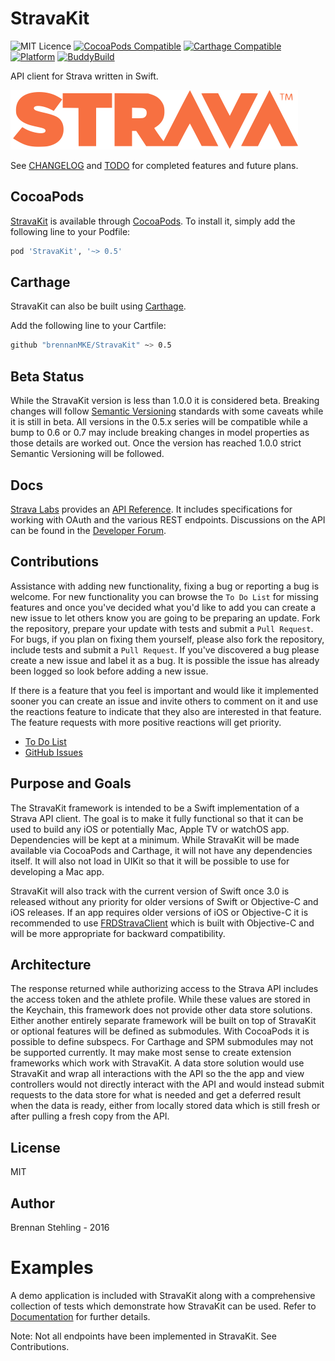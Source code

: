 # StravaKit 

![MIT Licence](https://img.shields.io/badge/license-MIT-blue.svg)
[![CocoaPods Compatible](https://img.shields.io/cocoapods/v/StravaKit.svg)](https://img.shields.io/cocoapods/v/StravaKit.svg)
[![Carthage Compatible](https://img.shields.io/badge/Carthage-compatible-4BC51D.svg?style=flat)](https://github.com/Carthage/Carthage)
[![Platform](https://img.shields.io/cocoapods/p/StravaKit.svg?style=flat)](http://cocoadocs.org/docsets/StravaKit)
[![BuddyBuild](https://dashboard.buddybuild.com/api/statusImage?appID=57c228cc05a6640100b2f79c&branch=master&build=latest)](https://dashboard.buddybuild.com/apps/57c228cc05a6640100b2f79c/build/latest)

API client for Strava written in Swift.

![](Strava.png)

See [CHANGELOG](CHANGELOG.md) and [TODO](TODO.md) for completed features and future plans.

## CocoaPods

[StravaKit](https://github.com/brennanMKE/StravaKit) is available through [CocoaPods](http://cocoapods.org). To install it, simply add the following line to your Podfile:

```ruby
pod 'StravaKit', '~> 0.5'
```

## Carthage

StravaKit can also be built using [Carthage](https://github.com/carthage/carthage). 

Add the following line to your Cartfile:

```sh
github "brennanMKE/StravaKit" ~> 0.5
```

## Beta Status

While the StravaKit version is less than 1.0.0 it is considered beta. Breaking changes will follow [Semantic Versioning](http://semver.org) standards with some caveats while it is still in beta. All versions in the 0.5.x series will be compatible while a bump to 0.6 or 0.7 may include breaking changes in model properties as those details are worked out. Once the version has reached 1.0.0 strict Semantic Versioning will be followed.

## Docs

[Strava Labs](http://labs.strava.com/developers/) provides an [API Reference](http://strava.github.io/api/). It includes specifications for working with OAuth and the various REST endpoints. Discussions on the API can be found in the [Developer Forum](https://groups.google.com/d/forum/strava-api).

## Contributions

Assistance with adding new functionality, fixing a bug or reporting a bug is welcome. For new functionality you can browse the `To Do List` for missing features and once you've decided what you'd like to add you can create a new issue to let others know you are going to be preparing an update. Fork the repository, prepare your update with tests and submit a `Pull Request`. For bugs, if you plan on fixing them yourself, please also fork the repository, include tests and submit a `Pull Request`. If you've discovered a bug please create a new issue and label it as a bug. It is possible the issue has already been logged so look before adding a new issue.

If there is a feature that you feel is important and would like it implemented sooner you can create an issue and invite others to comment on it and use the reactions feature to indicate that they also are interested in that feature. The feature requests with more positive reactions will get priority.

 * [To Do List](TODO.md)
 * [GitHub Issues](https://github.com/brennanMKE/StravaKit/issues)

## Purpose and Goals

The StravaKit framework is intended to be a Swift implementation of a Strava API client. The goal is to make it fully functional so that it can be used to build any iOS or potentially Mac, Apple TV or watchOS app. Dependencies will be kept at a minimum. While StravaKit will be made available via CocoaPods and Carthage, it will not have any dependencies itself. It will also not load in UIKit so that it will be possible to use for developing a Mac app.

StravaKit will also track with the current version of Swift once 3.0 is released without any priority for older versions of Swift or Objective-C and iOS releases. If an app requires older versions of iOS or Objective-C it is recommended to use [FRDStravaClient](https://github.com/sebastienwindal/FRDStravaClient) which is built with Objective-C and will be more appropriate for backward compatibility.

## Architecture

The response returned while authorizing access to the Strava API includes the access token and the athlete profile. While these values are stored in the Keychain, this framework does not provide other data store solutions. Either another entirely separate framework will be built on top of StravaKit or optional features will be defined as submodules. With CocoaPods it is possible to define subspecs. For Carthage and SPM submodules may not be supported currently. It may make most sense to create extension frameworks which work with StravaKit. A data store solution would use StravaKit and wrap all interactions with the API so the the app and view controllers would not directly interact with the API and would instead submit requests to the data store for what is needed and get a deferred result when the data is ready, either from locally stored data which is still fresh or after pulling a fresh copy from the API.

## License

MIT

## Author

Brennan Stehling - 2016

# Examples

A demo application is included with StravaKit along with a comprehensive collection of tests which demonstrate how StravaKit can be used. Refer to [Documentation](Documentation/index.html) for further details.

Note: Not all endpoints have been implemented in StravaKit. See Contributions.
